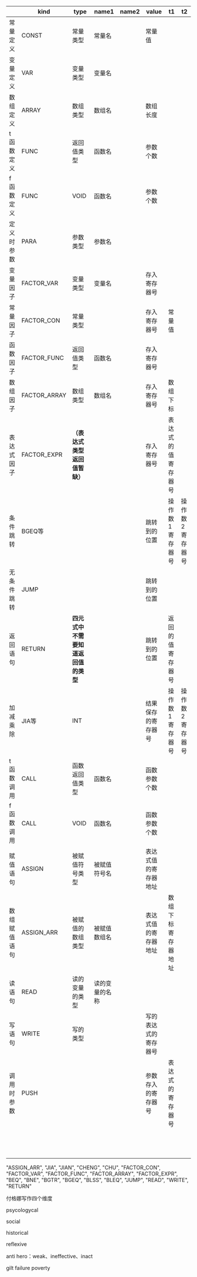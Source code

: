 |              | kind         | type                               | name1          | name2 | value                | t1                 | t2              |
| ------------ | ------------ | ---------------------------------- | -------------- | ----- | -------------------- | ------------------ | --------------- |
| 常量定义     | CONST        | 常量类型                           | 常量名         |       | 常量值               |                    |                 |
| 变量定义     | VAR          | 变量类型                           | 变量名         |       |                      |                    |                 |
| 数组定义     | ARRAY        | 数组类型                           | 数组名         |       | 数组长度             |                    |                 |
| t函数定义    | FUNC         | 返回值类型                         | 函数名         |       | 参数个数             |                    |                 |
| f函数定义    | FUNC         | VOID                               | 函数名         |       | 参数个数             |                    |                 |
| 定义时参数   | PARA         | 参数类型                           | 参数名         |       |                      |                    |                 |
| 变量因子     | FACTOR_VAR   | 变量类型                           | 变量名         |       | 存入寄存器号         |                    |                 |
| 常量因子     | FACTOR_CON   | 常量类型                           |                |       | 存入寄存器号         | 常量值             |                 |
| 函数因子     | FACTOR_FUNC  | 返回值类型                         | 函数名         |       | 存入寄存器号         |                    |                 |
| 数组因子     | FACTOR_ARRAY | 数组类型                           | 数组名         |       | 存入寄存器号         | 数组下标           |                 |
| 表达式因子   | FACTOR_EXPR  | **（表达式类型返回值暂缺）**       |                |       | 存入寄存器号         | 表达式的值寄存器号 |                 |
| 条件跳转     | BGEQ等       |                                    |                |       | 跳转到的位置         | 操作数1寄存器号    | 操作数2寄存器号 |
| 无条件跳转   | JUMP         |                                    |                |       | 跳转到的位置         |                    |                 |
| 返回语句     | RETURN       | **四元式中不需要知道返回值的类型** |                |       | 跳转到的位置         | 返回的值寄存器号   |                 |
| 加减乘除     | JIA等        | INT                                |                |       | 结果保存的寄存器号   | 操作数1寄存器号    | 操作数2寄存器号 |
| t函数调用    | CALL         | 函数返回值类型                     | 函数名         |       | 函数参数个数         |                    |                 |
| f函数调用    | CALL         | VOID                               | 函数名         |       | 函数参数个数         |                    |                 |
| 赋值语句     | ASSIGN       | 被赋值符号类型                     | 被赋值符号名   |       | 表达式值的寄存器地址 |                    |                 |
| 数组赋值语句 | ASSIGN_ARR   | 被赋值的数组类型                   | 被赋值数组名   |       | 表达式值的寄存器地址 | 数组下标寄存器地址 |                 |
| 读语句       | READ         | 读的变量的类型                     | 读的变量的名称 |       |                      |                    |                 |
| 写语句       | WRITE        | 写的类型                           |                |       | 写的表达式的寄存器号 |                    |                 |
| 调用时参数   | PUSH         |                                    |                |       | 参数存入的寄存器号   | 表达式的寄存器号   |                 |
|              |              |                                    |                |       |                      |                    |                 |
|              |              |                                    |                |       |                      |                    |                 |
|              |              |                                    |                |       |                      |                    |                 |
|              |              |                                    |                |       |                      |                    |                 |
|              |              |                                    |                |       |                      |                    |                 |
|              |              |                                    |                |       |                      |                    |                 |
|              |              |                                    |                |       |                      |                    |                 |
|              |              |                                    |                |       |                      |                    |                 |
|              |              |                                    |                |       |                      |                    |                 |
|              |              |                                    |                |       |                      |                    |                 |
|              |              |                                    |                |       |                      |                    |                 |
|              |              |                                    |                |       |                      |                    |                 |
|              |              |                                    |                |       |                      |                    |                 |

"ASSIGN_ARR",
        "JIA",
        "JIAN",
        "CHENG",
        "CHU",
        "FACTOR_CON",
        "FACTOR_VAR",
        "FACTOR_FUNC",
        "FACTOR_ARRAY",
        "FACTOR_EXPR",
        "BEQ",
        "BNE",
        "BGTR",
        "BGEQ",
        "BLSS",
        "BLEQ",
        "JUMP",
        "READ",
        "WRITE",
        "RETURN"

付格娜写作四个维度

psycologycal

social

historical

reflexive

anti hero：weak、ineffective、inact



gilt failure poverty